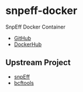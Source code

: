 # snpeff-docker

SnpEff Docker Container

* [GitHub](https://github.com/informationsea/snpeff-docker)
* [DockerHub](https://hub.docker.com/r/informationsea/snpeff)

## Upstream Project

* [snpEff](http://snpeff.sourceforge.net/)
* [bcftools](https://github.com/samtools/bcftools)
